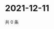 # 2021-12-11

共 0 条

<!-- BEGIN WEIBO -->
<!-- 最后更新时间 Sat Dec 11 2021 11:00:45 GMT+0800 (China Standard Time) -->

<!-- END WEIBO -->
